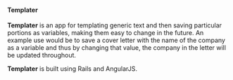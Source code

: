 #### Templater

__Templater__ is an app for templating generic text and then saving particular portions as variables, making them easy to change in the future. An example use would be to save a cover letter with the name of the company as a variable and thus by changing that value, the company in the letter will be updated throughout.

__Templater__ is built using Rails and AngularJS.